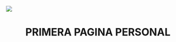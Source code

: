    <p align="left">
   <img src="https://img.shields.io/badge/STATUS-EN%20DESAROLLO-green">
   </p>

<h1 align="center"> PRIMERA PAGINA PERSONAL </h1>


